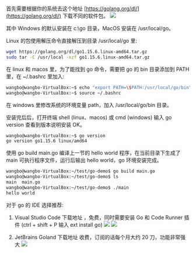 首先需要根据你的系统去这个地址 [https://golang.org/dl/](https://golang.org/dl/) 下载不同的软件包。
![](https://develop-developer.oss-cn-hangzhou.aliyuncs.com/images/nSxMjxbifqpi7bRrY-ZhXxwt8zeXkaiSoSgAL-rMSh.png?x-oss-process=style/txt-water)

其中 Windows 的默认安装在 c:\go 目录，MacOS 安装在 /usr/local/go。

Linux 的包使用解压命令直接解压到目录 /usr/local/go 里:

```bash
wget https://golang.org/dl/go1.15.6.linux-amd64.tar.gz
sudo tar -C /usr/local -xzf go1.15.6.linux-amd64.tar.gz
```

在 linux 和 macos 里，为了能找到 go 命令，需要把 go 的 bin 目录添加到 PATH 里，在 ~/.bashrc 里加入:

```bash
wangbo@wangbo-VirtualBox:~$ echo "export PATH=\$PATH:/usr/local/go/bin" >> ~/.bashrc
wangbo@wangbo-VirtualBox:~$ source ~/.bashrc
```

在 windows 里修改系统的环境变量 path，加入 /usr/local/go/bin 目录。

安装完后后，打开终端 shell (linux、macos) 或 cmd (windows) 输入 go version 查看到版本说明安装 OK。

```bash
wangbo@wangbo-VirtualBox:~$ go version
go version go1.15.6 linux/amd64
```

使用 go build main.go 编译上一节的 hello world 程序，在当前目录下生成了 main 可执行程序文件，运行后输出 hello world，go 环境安装完成。

```bash
wangbo@wangbo-VirtualBox:~/test/go-demo$ go build main.go
wangbo@wangbo-VirtualBox:~/test/go-demo$ ls
main  main.go
wangbo@wangbo-VirtualBox:~/test/go-demo$ ./main
hello world
```

对于 go 的 IDE 选择推荐:

1. Visual Studio Code  下载地址 [](https://code.visualstudio.com)，免费，同时需要安装 Go 和 Code Runner 插件 (ctrl + shift + P 输入 ext install go)
![](https://develop-developer.oss-cn-hangzhou.aliyuncs.com/images/Tp27FuTqkRYqxiRST-lg7RBFv5cbEXJS0ZJXe4KxQ1.png?x-oss-process=style/txt-water)
![](https://develop-developer.oss-cn-hangzhou.aliyuncs.com/images/P92u22q62sexL7htz-XP-oiAwJLc3OSbPqz4HPg21d.png?x-oss-process=style/txt-water)

2. JetBrains Goland 下载地址 [](https://www.jetbrains.com/go) 收费，订阅的话每个月大约 20 刀，功能非常强大
![](https://develop-developer.oss-cn-hangzhou.aliyuncs.com/images/EuBf38LsK7Hxa7AkP-qBjcjWW8c3D3NMG8qE0jCfQ2.png?x-oss-process=style/txt-water)
